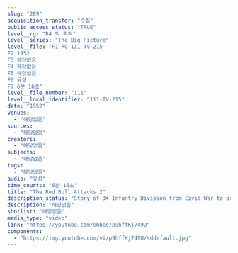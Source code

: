 ```yaml
---
slug: "289"
acquisition_transfer: "수집"
public_access_status: "TRUE"
level__rg: "R4 빅 픽쳐"
level__series: "The Big Picture"
level__file: "F1 RG 111-TV-215
F2 1952
F3 해당없음
F4 해당없음
F5 해당없음
F6 유성
F7 6분 16초"
level__file_number: "111"
level__local_identifier: "111-TV-215"
date: "1952"
venues: 
  - "해당없음"
sources: 
  - "해당없음"
creators: 
  - "해당없음"
subjects: 
  - "해당없음"
tags: 
  - "해당없음"
audio: "유성"
time_courts: "6분 16초"
title: "The Red Bull Attacks 2"
description_status: "Story of 34 Infantry Division from Civil War to present with emphasis on WW2 action by unit Africa and Italy. Colonel Quinn shows Army medals and awards."
description: "해당없음"
shotlist: "해당없음"
media_type: "video"
link: "https://youtube.com/embed/p9hffKj749U"
components: 
  - "https://img.youtube.com/vi/p9hffKj749U/sddefault.jpg"
---
```

